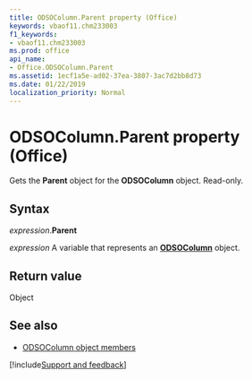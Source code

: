 ```yaml
---
title: ODSOColumn.Parent property (Office)
keywords: vbaof11.chm233003
f1_keywords:
- vbaof11.chm233003
ms.prod: office
api_name:
- Office.ODSOColumn.Parent
ms.assetid: 1ecf1a5e-ad02-37ea-3807-3ac7d2bb8d73
ms.date: 01/22/2019
localization_priority: Normal
---
```



# ODSOColumn.Parent property (Office)

Gets the **Parent** object for the **ODSOColumn** object. Read-only.


## Syntax

_expression_.**Parent**

_expression_ A variable that represents an **[ODSOColumn](Office.ODSOColumn.md)** object.


## Return value

Object


## See also

- [ODSOColumn object members](overview/Library-Reference/odsocolumn-members-office.md)



[!include[Support and feedback](~/includes/feedback-boilerplate.md)]

